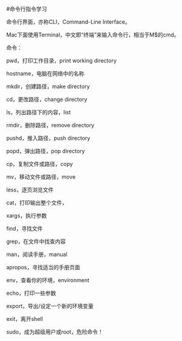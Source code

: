 #命令行指令学习

命令行界面，亦称CLI，Command-Line Interface。

Mac下面使用Terminal，中文即“终端”来输入命令行，相当于M$的cmd。

命令：

pwd，打印工作目录，print working directory

hostname，电脑在网络中的名称

mkdir，创建路径，make directory

cd，更改路径，change directory

ls，列出路径下的内容，list

rmdir，删除路径，remove directory

pushd，推入路径，push directory

popd，弹出路径，pop directory

cp，复制文件或路径，copy

mv，移动文件或路径，move

less，逐页浏览文件

cat，打印输出整个文件，

xargs，执行参数

find，寻找文件

grep，在文件中找查内容

man，阅读手册，manual

apropos，寻找适当的手册页面

env，查看你的环境，environment

echo，打印一些参数

export，导出/设定一个新的环境变量

exit，离开shell

sudo，成为超级用户或root，危险命令！
